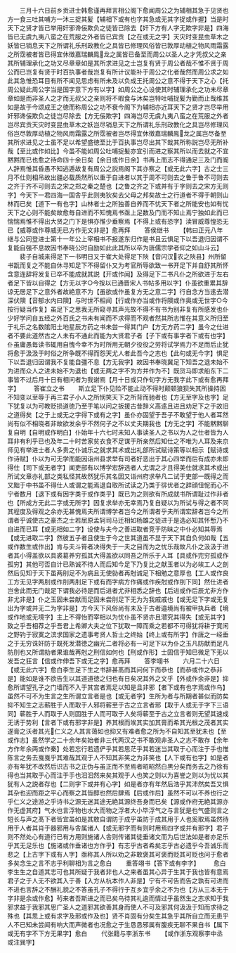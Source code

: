 <!-- { "loadSidebar": true } -->
　　三月十六日前乡贡进士韩愈谨再拜言相公阁下愈闻周公之为辅相其急于见贤也方一食三吐其哺方一沐三捉其髪【辅相下或有也字其急或无其字捉或作握】当是时天下之贤才皆已举用奸邪谗佞欺负之徒皆已除去【奸下方有人字无欺字非是】四海皆已无虞九夷八蛮之在荒服之外者皆已宾贡【之在或无之字】天灾时变昆虫草木之妖皆已销息天下之所谓礼乐刑政教化之具皆已修理风俗皆已敦厚动植之物风雨霜露之所霑被者皆已得宜休徴嘉瑞麟鳯龙之属皆已备至而周公以圣人之才凭叔父之亲其所辅理承化之功又尽章章如是其所求进见之士岂复有贤于周公者哉不惟不贤于周公而已岂复有贤于时百执事者哉岂复有所计议能补于周公之化者哉然而周公求之如此其急惟恐耳目有所不闻见思虑有所未及以负成王托周公之意不得于天下之心【托周公疑此周公字当是国字意下方有以字】如周公之心设使其时辅理承化之功未尽章章如是而非圣人之才而无叔父之亲则将不暇食与沐矣岂特吐哺捉髪为勤而止哉维其如是故于今颂成王之徳而称周公之功不衰今阁下为辅相亦近耳天下之贤才岂尽举用奸邪谗佞欺负之徒岂尽除去【方无佞欺字】四海岂尽无虞九夷八蛮之在荒服之外者岂尽宾贡天灾时变昆虫草木之妖岂尽销息天下之所谓礼乐刑政教化之具岂尽修理风俗岂尽敦厚动植之物风雨霜露之所霑被者岂尽得宜休徴嘉瑞麟鳯龙之属岂尽备至其所求进见之士虽不足以希望盛徳至比于百执事岂尽出其下哉其所称説岂尽无所补哉【至比或作如比】今虽不能如周公吐哺捉髪亦宜引而进之察其所以而去就之不宜黙黙而已也愈之待命四十余日矣【余日或作日余】书再上而志不得通足三及门而阍人辞焉惟其昏愚不知逃遁故复有周公之説焉阁下其亦察之【或无此六字】古之士三月不仕则相吊故出疆必载质然所以重于自进者以其于周不可则去之鲁于鲁不可则去之齐于齐不可则去之宋之郑之秦之楚也【之鲁之齐之下或并有于字则去之宋方无则字】今天下一君四海一国舎乎此则夷狄矣去父母之邦矣故士之行道者不得于朝则山林而已矣【道下一有也字】山林者士之所独善自养而不忧天下者之所能安也如有忧天下之心则不能矣故愈毎自进而不知愧焉书亟上足数及门而不知止焉宁独如此而已惴惴焉惟不得出大贤之门下是惧亦惟少垂察焉【不得上或有恐字】渎冒威尊惶恐无已【威尊或作尊威无已方作无文非是】愈再拜
　　答侯继书
　　【韩曰正元八年继与公同登进士第十一年公上宰相书不报遂东归作是书且云惧足下以吾退归因谓不复能自强不息故因书奉晓公时自励如此此其所以卒为唐儒宗学者仰之如山斗云】
　　裴子自城来得足下一书明日又于崔大处得足下陜【音闪汉农之陜县】州所留书翫而复之不能自休寻知足下不得留仆又为考官所辱欲致一书开足下并自舒其所怀含意连辞将发复已卒不能成就其説【开或作闻】及得足下二书凡仆之所欲进于左右者足下皆以自得之【方无以字○今按以已通晋宋人书帖多用以字】仆虽欲重累其辞谅无居足下之意外者故絶意不为【虽欲或作虽复方无之意二字】行自念方当逺去潜深伏隩【音郁水内曰隩】与时世不相闻【行或作亦当或作将隩或作奥或无世字○今按行疑当作复】虽足下之思我无所窥寻其声光故不得不有书为别非复有所感发也仆少好学问自五经之外百氏之书未有闻而不求得而不观者然其所志惟在其意义所归至于礼乐之名数隂阳土地星辰方药之书未尝一得其门户【方无方药二字】虽今之仕进者不要此道然古之人未有不通此而能为大贤君子者【子下或有事字者下或有也字】仆虽庸愚毎读书辄用自愧今幸不为时所用无朝夕役役之劳将试学焉力不足而后止犹将愈于汲汲于时俗之所争既不得而怨天尤人者此吾今之志也【此句或无今字】惧足下以吾退归因谓我不复能自彊不息【方无我字】故因书奉晓冀足下知吾之退未始不为进而众人之进未始不为退也【或无两之字不为方并作为不】既货马即求船东下二事皆不过后月十日有相问者为我谢焉【月十日或只作旬字方无我字此下或有愈再拜字】
　　答崔立之书
　　斯立足下仆见险不能止动不得时颠顿狼狈失其所操持困不知变以至辱于再三君子小人之所悯笑天下之所背而驰者也【方无至字及也字】足下犹复以为可教贬损道徳乃至手笔以问之扳援古昔辞义髙逺且进且劝足下之于故旧之道得矣【之于上或无之字得下或有之字】虽仆亦固望于吾子不敢望于他人者耳然尚有似不相晓者非故欲发余乎不然何子之不以丈夫期我也【方无之字】不能黙黙聊复自明【自明或作明白】仆始年十六七时未知人事读圣人之书以为人之仕者皆为人耳非有利乎已也及年二十时苦家贫衣食不足谋于所亲然后知仕之不唯为人耳及来京师见有举进士者人多贵之仆诚乐之就求其术或出礼部所试赋诗策等以相示【赋诗或作诗赋】仆以为可无学而能因诣州县求举有司者好恶出于其心四举而后有成亦未即得仕【司下或无者字】闻吏部有以博学宏辞选者人尤谓之才且得美仕就求其术或出所试文章亦礼部之类私怪其故然犹乐其名因又诣州府求举凡二试于吏部一既得之而又黜于中书虽不得仕人或谓之能焉退自取所试读之乃类于徘优者之辞顔忸怩而心不宁者数月【退下或有因字类于或作类乎】既已为之则欲有所成就书所谓耻过作非者也【所成方无此二字或无所字】因复求举亦无幸焉乃复自疑以为所试与得之者不同其程度及得观之余亦无甚愧焉夫所谓博学者岂今之所谓者乎夫所谓宏辞者岂今之所谓者乎诚使古之豪杰之士若屈原孟轲司马迁相如杨雄之徒进于是选必知其怀慙乃不自进而已耳【或无相如二字】设使与夫今之善进取者竞于防昧之中仆必知其辱焉【或无进取二字】然彼五子者且使生于今之世其道虽不显于天下其自负何如哉【五或作数生或作出】肯与夫斗筲者决得失于一夫之目而为之忧乐哉故凡仆之汲汲于进者其小得盖欲以具裘葛养穷孤其大得盖欲以同吾之所乐于人耳【具或作完穷孤或作孤穷】其他可否自计已熟诚不待人而后知今足下乃复比之献玉者以为必竢工人之剖然后见知于天下虽两刖足不为病且无使勍者再尅诚足下相勉之意厚也【工人或作良工方无见字两刖或作刖两刖足下或有而字病方作痛或作疾尅或作刖下同】然仕进者岂舍此而无门哉足下谓我必待是而后进者尤非相悉之辞也【后进或作后辰尤非方作非尤非是】仆之玉固未尝献而足固未尝刖足下无为为我戚戚也【或无足下字或无复出为字或并无二为字非是】方今天下风俗尚有未及于古者邉境尚有被甲执兵者【境或作地或无境字】主上不得怡而宰相以为忧仆虽不贤亦且潜究其得失【或无其字】致之乎吾相荐之乎吾君上希卿大夫之位下犹取一障而乘之若都不可得犹将耕于寛闲之野钓于寂寞之滨求国家之遗事考贤人哲士之终始【终上或有所字】作唐之一经垂之于无穷诛奸防于既死发潜徳之幽光二者将必有一可足下以为仆之玉凡防献而足凡防刖也又所谓勍者果谁哉再尅之刑信如何也【刑或作形】士固信于知巳微足下无以发吾之狂言【信或作伸吾下或无之字】愈再拜
　　答李翊书
　　六月二十六日【或无此六字】愈白李生足下生之书辞甚髙而其问何下而恭也【而恭或作之恭非是】能如是谁不欲告生以其道道徳之归也有日矣况其外之文乎【外或作余非是】抑愈所谓望孔子之门墙而不入于其宫者焉足以知是且非邪【者下或有也字焉或作乌】虽然不可不为生言之生所谓立言者是也【或无者字】生所为者与所期者甚似而防矣抑不知生之志蕲胜于人而取于人邪将蕲至于古之立言者邪【取于人或无于字下三语同】蕲胜于人而取于人则固胜于人而可取于人矣将蕲至于古之立言者则无望其速成无诱于势利【言者下或有邪字非是】养其根而竢其实加其膏而希其光根之茂者其实遂膏之沃者其光仁义之人其言蔼如也抑又有难者愈之所为不自知其至犹未也【至或作志】虽然学之二十余年矣始者非三代两汉之书不敢观非圣人之志不敢存【余年方作年余两或作秦】处若忘行若遗俨乎其若思茫乎其若迷当其取于心而注于手也惟陈言之务去戛戛乎其难哉其观于人不知其非笑之为非笑也【人下或有也字】如是者亦有年犹不改然后识古书之正伪与虽正而不至焉者昭昭然白黒分矣而务去之乃徐有得也当其取于心而注于手也汩汩然来矣其观于人也笑之则以为喜誉之则以为忧以其犹有人之説者存也【二则字下或并有心字】如是者亦有年然后浩乎其沛然矣吾又惧其杂也迎而距之平心而察之其皆醇也然后肆焉【后或作后】虽然不可以不养也行之乎仁义之途游之乎诗书之源无迷其途无絶其源终吾身而已矣【源或作府无絶其源亦作无虚其府】气水也言浮物也水大而物之浮者大小毕浮气之与言犹是也气盛则言之短长与声之髙下者皆宜虽如是其敢自谓防于成乎虽防于成其用于人也奚取焉虽然待用于人者其肖于器邪用与舎属诸人【或无邪字而有则时用焉四字或并有邪字】君子则不然处心有道行已有方用则施诸人舎则传诸其徒垂诸文而为后世法如是者亦足乐乎其无足乐也【施诸或作垂诸也方作乎】有志乎古者希矣志乎古必遗乎今吾诚乐而悲之【上古字下或有人字】亟称其人所以劝之非敢褒其可褒而贬其可贬也问于愈者多矣念生之言不志乎利聊相为言之愈白
　　重答翊书【答下或有李字】
　　愈白李生生之自道其志可也其所疑于我者非也人之来者虽其心异于生其于我也皆有意焉君子之于人无不欲其入于善【入方从杭本作人非是】宁有不可告而告之孰有可进而不进也言辞之不酬礼貌之不答虽孔子不得行于互乡宜乎余之不为也【方从三本无于字非是余或作愈】茍来者吾斯进之而已矣乌待其礼逾而情过乎虽然生之志求知于我邪求益于我邪其思广圣人之道邪其欲善其身而使人不可及邪其何汲汲于知而求待之殊也【其思上或有求字及邪或作及也】贤不肖固有分矣生其急乎其所自立而无患乎人不已知未尝闻有响大而声微者也况愈之于生恳恳邪属有腹疾无聊不果自书【属下或无有字不下方无果字】愈白
　　代张籍与李浙东书
　　【或作浙东观察李中丞或注巽字】
